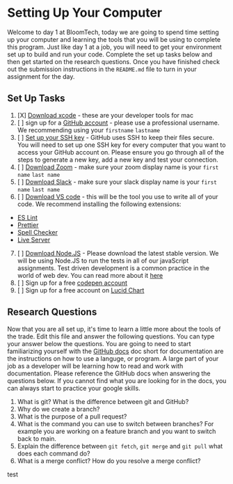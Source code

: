 # Setting Up Your Computer

Welcome to day 1 at BloomTech, today we are going to spend time setting up your computer and learning the tools that you will be using to complete this program. Just like day 1 at a job, you will need to get your environment set up to build and run your code. Complete the set up tasks below and then get started on the research questions. Once you have finished check out the submission instructions in the `README.md` file to turn in your assignment for the day. 

## Set Up Tasks 
1. [X] [Download xcode](https://apps.apple.com/us/app/xcode/id497799835?mt=12) - these are your developer tools for mac 
2. [ ] sign up for a [GitHub account](https://github.com/join) - please use a professional username. We recommending using your `firstname` `lastname`
3. [ ] [Set up your SSH key](https://docs.github.com/en/authentication/connecting-to-github-with-ssh/generating-a-new-ssh-key-and-adding-it-to-the-ssh-agent) - GitHub uses SSH to keep their files secure. You will need to set up one SSH key for every computer that you want to access your GitHub account on. Please ensure you go through all of the steps to generate a new key, add a new key and test your connection.
4. [ ] [Download Zoom](https://zoom.us/download) - make sure your zoom display name is your `first name` `last name`
5. [ ] [Download Slack](https://slack.com/help/articles/207677868-Download-Slack-for-Mac) - make sure your slack display name is your `first name` `last name` 
6. [ ] [Download VS code](https://code.visualstudio.com/download) - this will be the tool you use to write all of your code. We recommend installing the following extensions: 
- [ES Lint](https://marketplace.visualstudio.com/items?itemName=dbaeumer.vscode-eslint)
- [Prettier](https://marketplace.visualstudio.com/items?itemName=esbenp.prettier-vscode)
- [Spell Checker](https://marketplace.visualstudio.com/items?itemName=streetsidesoftware.code-spell-checker)
- [Live Server](https://marketplace.visualstudio.com/items?itemName=ritwickdey.LiveServer)
7. [ ] [Download Node.JS](https://nodejs.org/en/) - Please download the latest stable version. We will be using Node.JS to run the tests in all of our javaScript assignments. Test driven development is a common practice in the world of web dev. You can read more about it [here](https://www.freecodecamp.org/news/test-driven-development-what-it-is-and-what-it-is-not-41fa6bca02a2/) 
8. [ ] Sign up for a free [codepen account](https://codepen.io/accounts/signup/user/free)
9. [ ] Sign up for a free account on [Lucid Chart](https://www.lucidchart.com/pages/landing?utm_source=google&utm_medium=cpc&utm_campaign[…]tTwOoXp_lCeLTC97pikTFa5cE58FWHwjjpTSGsGPRqR2AAaAh-MEALw_wcB)

## Research Questions 

Now that you are all set up, it's time to learn a little more about the tools of the trade. Edit this file and answer the following questions. You can type your answer below the questions. You are going to need to start familiarizing yourself with the [GitHub docs](https://docs.github.com/en) doc short for documentation are the instructions on how to use a languge, or program. A large part of your job as a developer will be learning how to read and work with documentation. Please reference the GitHub docs when answering the questions below. If you cannot find what you are looking for in the docs, you can always start to practice your google skills. 

1. What is git? What is the difference between git and GitHub?
2. Why do we create a branch? 
3. What is the purpose of a pull request? 
4. What is the command you can use to switch between branches? For example you are working on a feature branch and you want to switch back to main. 
5. Explain the difference between `git fetch`, `git merge` and `git pull` what does each command do? 
6. What is a merge conflict? How do you resolve a merge conflict? 



test
